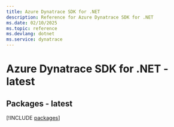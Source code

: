 ```yaml
---
title: Azure Dynatrace SDK for .NET
description: Reference for Azure Dynatrace SDK for .NET
ms.date: 02/10/2025
ms.topic: reference
ms.devlang: dotnet
ms.service: dynatrace
---
```

# Azure Dynatrace SDK for .NET - latest
## Packages - latest
[!INCLUDE [packages](dynatrace-index.md)]